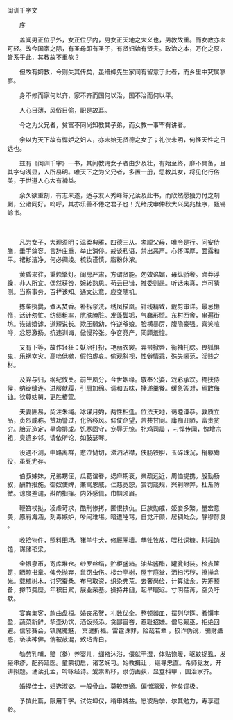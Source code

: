  闺训千字文

　　序

　　盖闻男正位乎外，女正位乎内，男女正天地之大义也，男教故重。而女教亦未可轻。故今国家之际，有圣母即有圣子，有贤妇始有贤夫。政治之本，万化之原，皆系乎此，其教故不重欤？ 

　　但故有姆教，今则失其传矣，虽缙绅先生家间有留意于此者，而乡里中究属寥寥。 

　　身不修而家何以齐，家不齐而国何以治，国不治而何以平。 

　　人心日薄，风俗日偷，职是故耳。 

　　今之为父兄者，贫富不同尚知教其子弟，而女教一事罕有讲者。 

　　余以为天下故有悍妒之妇人，亦未始无贤德之女子；礼仪未明，何怪天性之日远也。 

　　兹有《闺训千字》一书，其间教诲女子者由少及壮，有始至终，靡不具备，且其字句浅显，人所易明。唯天下之为父兄者，多置一册，思教其女，将见化行俗美，于世道人心大有裨益。 

　　余久欲重刻，有志未遂，适与友人秀峰陈兄读及此书，而欣然愿独力付之剞劂，公诸同好。呜呼，其亦乐善不倦之君子也！光绪戌申仲秋大兴吴兆桂序，甄锡岭书。

　



　　凡为女子，大理须明；温柔典雅，四德三从。孝顺父母，唯令是行。问安侍膳，垂手敛容。言辞庄重，举止消停。戒谈私语，禁出恶声。心怀浑厚，面露和平。裙衫洁净，何必绸绫。梳妆谨慎，脂粉休浓。 

　　黄昏来往，秉烛擎灯。闺房严肃，方谓贤能。勿效谄媚，毋纵骄奢。卤莽浮躁，非人所宜。偶然获咎，婉转熟思。苟云已错，推委则愚。听话未真，岂可猜测。当察事务，百祥该知。通文达意，应变随机。 

　　拣柴执爨，煮茗焚香。补拆浆洗，绣凤描凰。针线精致，裁剪审详。最忌懒惰，活计匆忙。纺绩粗率，肮肤腌脏。发蓬鬓垢，气蠢形慌。东村西舍，串遍街坊。诙谐嬉谑，道短说长。欺压弱幼，忤逆爷娘。脸横暴厉，腹隐豪强。喜笑喧哗，忿怒激扬。抗违训诲，傲慢矜张。争奁竞产，罔顾羞惶。 

　　又有下等，故作轻狂：妖冶打扮，艳丽衣裳。弄带掀唇，衔袖托腮。畏狐惧鬼，乐祸幸灾。高啼低嗽，假怕虚哀。偷观斜视，性僻情乖，殊失阃范，淫贱之材。 

　　及笄与归，纲纪攸关。前生夙分，今世姻缘。敬奉公婆，戏彩承欢。搀扶侍侯，纳锭缝连。进服献履，引扇加绵。调和五味，捧递羹餐。缓急答对，焉敢侮讪。钦尊姑舅，更胜椿萱。 

　　夫妻匪易，契注朱绳。冰谋月妁，两性相逢。位法天地，蔼睦谦恭。敦质立品，贞烈咸称。赞功警过，化俗移风。仰仗企望，苦共甘同。庸痴丑陋，富贵贫穷。胎元造定，星命排成。饥寒固守，宠辱无惊。牝鸡司晨 ，刁悍传闻，愧增宗祖，臭遗乡邻。请依所论，如鼓瑟琴。 

　　设遇不测，中路离群，悲泣恸切，涕泗沾襟，侠肠铁胆，玉碎珠沉，捐躯殉役，虽死尤存。 

　　伯叔姊妹，兄弟甥侄，瓜葛谊眷，缌麻期衰，亲疏远近，周恤提携。殷勤畅叙，酬酢报施。御奴使婢，兼寓恩威，仁慈宽恕，赏罚箴规，兴利除弊，杜渐防微。谅度差谴，斟酌指挥。内外感佩，巾帼须眉。 

　　鞭笞杖挞，凌虐苛求，酷刑惨拷，匿恨挟仇。巨族勋戚，姬妾多繁。量宏意美，原宥海涵，刻毒嫉妒，吵闹难堪。暗遭唾骂，自觉汗颜，居稠处众，静穆醇良 。 

　　收拾物件，照料田场。猪羊牛犬，修厩圈墙。孳牲牧放，喂秕饲糠。耕耘饷馌，谋储稻梁。 

　　金银泉币，寄库堆仓。纱罗丝绢，贮柜盛箱。油盐酱醋，罐瓮封装。检点箧笥，晒晾书章。俾免抛弃，鼠窃虫伤。楼台亭榭，屋宇庭堂，洒扫污秽，擦掸含光。载植树木，讨究蚕桑。布帛取资，织染弗荒。去奢尚俭，计算绌余。先筹预备，撙节费糜。年积日累，展业荣基。操持井臼，起早眠迟。寸阴荏苒，空负吁欷。 

　　宴宾集客，款曲盘桓。婚丧吊贺，礼数优全。整顿器皿，摆列华筵。肴馔丰盈，蔬菜新鲜。挈壶劝饮，酒饭频添。贪鄙啬吝，惹耻招嫌。僧尼觋巫，拒绝回避。信邪赛会，镇魔魇魅， 冥谴折福。雷霆诛罪，险哉若辈 ，狡诈伪讹，骗财蛊惑，亵渎神佛。倘被蔽混，致玷青白。 

　　劬劳乳哺，赡（豢）养婴儿，绷襁沐浴，偎就干湿，体贴饱暖，驱蚊捉虱，发瘢串疹，配药延医。童蒙初启，诸艺娴刁。始教揖让 ，继导忠直。希师覓友，开讲拟题。诵读孔孟，吟咏经诗。爰崇断杼，隶仿画荻，显登科甲 ，国治家齐。 

　　婚择佳士，妇选淑姿。一般骨血，莫较庶嫡。偏憎溺爱，悖矣谬极。 

　　予撰此篇，限用千字。试佐坤仪，稍申裨益。愿彼后学，尔其勉力，寿享遐龄。


